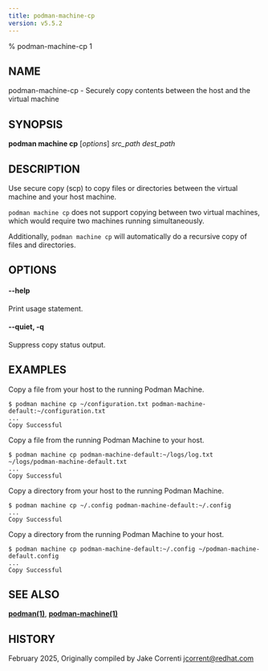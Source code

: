 ```yaml
---
title: podman-machine-cp
version: v5.5.2
---
```


% podman-machine-cp 1

## NAME
podman\-machine\-cp - Securely copy contents between the host and the virtual machine

## SYNOPSIS
**podman machine cp** [*options*] *src_path* *dest_path*

## DESCRIPTION

Use secure copy (scp) to copy files or directories between the virtual machine
and your host machine.

`podman machine cp` does not support copying between two virtual machines,
which would require two machines running simultaneously.

Additionally, `podman machine cp` will automatically do a recursive copy of
files and directories.

## OPTIONS

#### **--help**

Print usage statement.

#### **--quiet**, **-q**

Suppress copy status output.

## EXAMPLES
Copy a file from your host to the running Podman Machine.
```
$ podman machine cp ~/configuration.txt podman-machine-default:~/configuration.txt
...
Copy Successful
```

Copy a file from the running Podman Machine to your host.
```
$ podman machine cp podman-machine-default:~/logs/log.txt ~/logs/podman-machine-default.txt
...
Copy Successful
```

Copy a directory from your host to the running Podman Machine.
```
$ podman machine cp ~/.config podman-machine-default:~/.config
...
Copy Successful
```

Copy a directory from the running Podman Machine to your host.
```
$ podman machine cp podman-machine-default:~/.config ~/podman-machine-default.config
...
Copy Successful
```

## SEE ALSO
**[podman(1)](podman.1.md)**, **[podman-machine(1)](podman-machine.1.md)**

## HISTORY
February 2025, Originally compiled by Jake Correnti <jcorrent@redhat.com>
